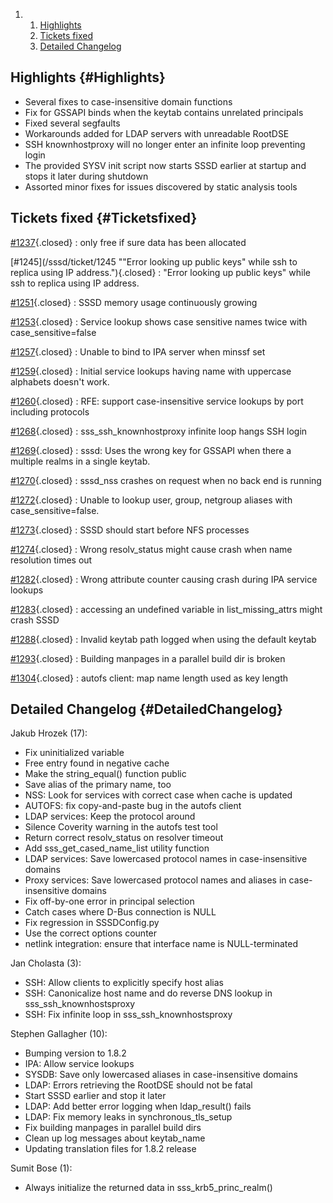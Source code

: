 <div class="wiki-toc">

1.  1.  [Highlights](#Highlights)
    2.  [Tickets fixed](#Ticketsfixed)
    3.  [Detailed Changelog](#DetailedChangelog)

</div>

Highlights {#Highlights}
----------

-   Several fixes to case-insensitive domain functions
-   Fix for GSSAPI binds when the keytab contains unrelated principals
-   Fixed several segfaults
-   Workarounds added for LDAP servers with unreadable RootDSE
-   SSH knownhostproxy will no longer enter an infinite loop preventing
    login
-   The provided SYSV init script now starts SSSD earlier at startup and
    stops it later during shutdown
-   Assorted minor fixes for issues discovered by static analysis tools

Tickets fixed {#Ticketsfixed}
-------------

<div>

[\#1237](/sssd/ticket/1237 "only free if sure data has been allocated"){.closed}
:   only free if sure data has been allocated

[\#1245](/sssd/ticket/1245 ""Error looking up public keys" while ssh to replica using IP address."){.closed}
:   "Error looking up public keys" while ssh to replica using IP
    address.

[\#1251](/sssd/ticket/1251 "SSSD memory usage continuously growing"){.closed}
:   SSSD memory usage continuously growing

[\#1253](/sssd/ticket/1253 "Service lookup shows case sensitive names twice with case_sensitive=false"){.closed}
:   Service lookup shows case sensitive names twice with
    case\_sensitive=false

[\#1257](/sssd/ticket/1257 "Unable to bind to IPA server when minssf set"){.closed}
:   Unable to bind to IPA server when minssf set

[\#1259](/sssd/ticket/1259 "Initial service lookups having name with uppercase alphabets doesn't work."){.closed}
:   Initial service lookups having name with uppercase alphabets doesn't
    work.

[\#1260](/sssd/ticket/1260 "RFE: support case-insensitive service lookups by port including protocols"){.closed}
:   RFE: support case-insensitive service lookups by port including
    protocols

[\#1268](/sssd/ticket/1268 "sss_ssh_knownhostproxy infinite loop hangs SSH login"){.closed}
:   sss\_ssh\_knownhostproxy infinite loop hangs SSH login

[\#1269](/sssd/ticket/1269 "sssd: Uses the wrong key for GSSAPI when there a multiple realms in a ..."){.closed}
:   sssd: Uses the wrong key for GSSAPI when there a multiple realms in
    a single keytab.

[\#1270](/sssd/ticket/1270 "sssd_nss crashes on request when no back end is running"){.closed}
:   sssd\_nss crashes on request when no back end is running

[\#1272](/sssd/ticket/1272 "Unable to lookup user, group, netgroup aliases with case_sensitive=false."){.closed}
:   Unable to lookup user, group, netgroup aliases with
    case\_sensitive=false.

[\#1273](/sssd/ticket/1273 "SSSD should start before NFS processes"){.closed}
:   SSSD should start before NFS processes

[\#1274](/sssd/ticket/1274 "Wrong resolv_status might cause crash when name resolution times out"){.closed}
:   Wrong resolv\_status might cause crash when name resolution times
    out

[\#1282](/sssd/ticket/1282 "Wrong attribute counter causing crash during IPA service lookups"){.closed}
:   Wrong attribute counter causing crash during IPA service lookups

[\#1283](/sssd/ticket/1283 "accessing an undefined variable in list_missing_attrs might crash SSSD"){.closed}
:   accessing an undefined variable in list\_missing\_attrs might crash
    SSSD

[\#1288](/sssd/ticket/1288 "Invalid keytab path logged when using the default keytab"){.closed}
:   Invalid keytab path logged when using the default keytab

[\#1293](/sssd/ticket/1293 "Building manpages in a parallel build dir is broken"){.closed}
:   Building manpages in a parallel build dir is broken

[\#1304](/sssd/ticket/1304 "autofs client: map name length used as key length"){.closed}
:   autofs client: map name length used as key length

</div>

Detailed Changelog {#DetailedChangelog}
------------------

Jakub Hrozek (17):

-   Fix uninitialized variable
-   Free entry found in negative cache
-   Make the string\_equal() function public
-   Save alias of the primary name, too
-   NSS: Look for services with correct case when cache is updated
-   AUTOFS: fix copy-and-paste bug in the autofs client
-   LDAP services: Keep the protocol around
-   Silence Coverity warning in the autofs test tool
-   Return correct resolv\_status on resolver timeout
-   Add sss\_get\_cased\_name\_list utility function
-   LDAP services: Save lowercased protocol names in case-insensitive
    domains
-   Proxy services: Save lowercased protocol names and aliases in
    case-insensitive domains
-   Fix off-by-one error in principal selection
-   Catch cases where D-Bus connection is NULL
-   Fix regression in SSSDConfig.py
-   Use the correct options counter
-   netlink integration: ensure that interface name is NULL-terminated

Jan Cholasta (3):

-   SSH: Allow clients to explicitly specify host alias
-   SSH: Canonicalize host name and do reverse DNS lookup in
    sss\_ssh\_knownhostsproxy
-   SSH: Fix infinite loop in sss\_ssh\_knownhostsproxy

Stephen Gallagher (10):

-   Bumping version to 1.8.2
-   IPA: Allow service lookups
-   SYSDB: Save only lowercased aliases in case-insensitive domains
-   LDAP: Errors retrieving the RootDSE should not be fatal
-   Start SSSD earlier and stop it later
-   LDAP: Add better error logging when ldap\_result() fails
-   LDAP: Fix memory leaks in synchronous\_tls\_setup
-   Fix building manpages in parallel build dirs
-   Clean up log messages about keytab\_name
-   Updating translation files for 1.8.2 release

Sumit Bose (1):

-   Always initialize the returned data in sss\_krb5\_princ\_realm()

